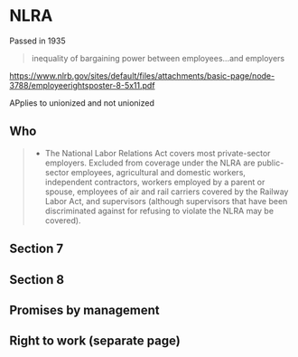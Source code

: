 # NLRA

Passed in 1935

> inequality of bargaining power between employees…and employers

https://www.nlrb.gov/sites/default/files/attachments/basic-page/node-3788/employeerightsposter-8-5x11.pdf

APplies to unionized and not unionized

## Who

> *  The National Labor Relations Act covers most private-sector employers. Excluded from coverage under the NLRA are public-sector employees, agricultural and domestic workers, independent contractors, workers employed by a parent or spouse, employees of air and rail carriers covered by the Railway Labor Act, and supervisors (although supervisors that have been discriminated against for refusing to violate the NLRA may be covered).

## Section 7

## Section 8

## Promises by management

## Right to work (separate page)
